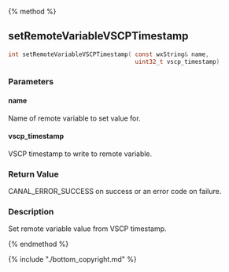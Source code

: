 
{% method %}
## setRemoteVariableVSCPTimestamp

```c
int setRemoteVariableVSCPTimestamp( const wxString& name, 
                                    uint32_t vscp_timestamp)
```

### Parameters

#### name
Name of remote variable to set value for.

#### vscp_timestamp
VSCP timestamp to write to remote variable.

### Return Value
CANAL_ERROR_SUCCESS on success or an error code on failure. 

### Description
Set remote variable value from VSCP timestamp. 

{% endmethod %}

{% include "./bottom_copyright.md" %}